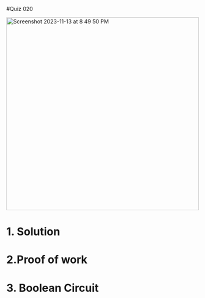 #Quiz 020

<img width="503" alt="Screenshot 2023-11-13 at 8 49 50 PM" src="https://github.com/K-Schriber/Unit-2-Comp-Sci/assets/142757998/d1e889ac-e990-43ef-9370-e46b9ad0af6f">



# 1. Solution


# 2.Proof of work


# 3. Boolean Circuit 

